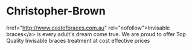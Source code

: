 # Christopher-Brown
 href="http://www.costofbraces.com.au" rel="nofollow">Invisable braces&lt;/a> is every adult's dream come true. We are proud to offer Top Quality Invisable braces  treatment at cost effective prices 
